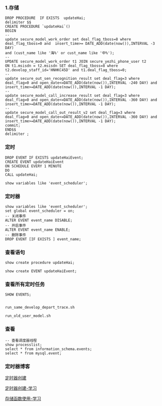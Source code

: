 ### 1.存储

```mysql
DROP PROCEDURE  IF EXISTS  updateHai;
delimiter $$
CREATE PROCEDURE `updateHai`()
BEGIN
-- 
update secure_model_work_order set deal_flag_tboss=8 where deal_flag_tboss=0 and  insert_time>= DATE_ADD(date(now()),INTERVAL -3 DAY)
and (cust_name like '海%' or cust_name like '中%');
-- 
UPDATE secure_model_work_order t1 JOIN secure_yezhi_phone_user t2
ON t1.msisdn = t2.msisdn SET deal_flag_tboss=8 where t2.develop_staff_id='HNHKC45D' and t1.deal_flag_tboss=0;
--  
update secure_out_sen_recognition_result set deal_flag=3 where deal_flag=0 and open_date<=DATE_ADD(date(now()),INTERVAL -240 DAY) and insert_time>=DATE_ADD(date(now()),INTERVAL -1 DAY);
-- 
update secure_model_call_increase_result set deal_flag=3 where deal_flag=0 and open_date<=DATE_ADD(date(now()),INTERVAL -360 DAY) and insert_time>=DATE_ADD(date(now()),INTERVAL -1 DAY);
-- 
update secure_model_call_out_result_v2 set deal_flag=3 where deal_flag=0 and open_date<=DATE_ADD(date(now()),INTERVAL -360 DAY) and insert_time>=DATE_ADD(date(now()),INTERVAL -1 DAY);
commit;
END$$
delimiter ;
```

### 定时

```mysql
DROP EVENT IF EXISTS updateHaiEvent;
CREATE EVENT updateHaiEvent
ON SCHEDULE EVERY 1 MINUTE
DO
CALL updateHai;

show variables like 'event_scheduler';
```

### 定时器

```mysql
show variables like 'event_scheduler';
set global event_scheduler = on;
-- 关闭事件
ALTER EVENT event_name DISABLE;
-- 开启事件
ALTER EVENT event_name ENABLE;
-- 删除事件
DROP EVENT [IF EXISTS ] event_name;
```



### 查看语句

```
show create procedure updateHai;

show create EVENT updateHaiEvent;

```

### 查看所有定时任务

```
SHOW EVENTS;


run_same_develop_depart_trace.sh

run_old_user_model.sh
```

### 查看

```mysql
-- 查看调度器线程
show processlist; 
select * from information_schema.events;
select * from mysql.event;
```

### 定时器博客

[定时器创建](https://www.cnblogs.com/fanbi/p/9361204.html)

[定时器创建-学习](https://www.cnblogs.com/fanbi/p/9361204.html)

[存储函数使用-学习](https://blog.csdn.net/weixin_41381863/article/details/89311640)
